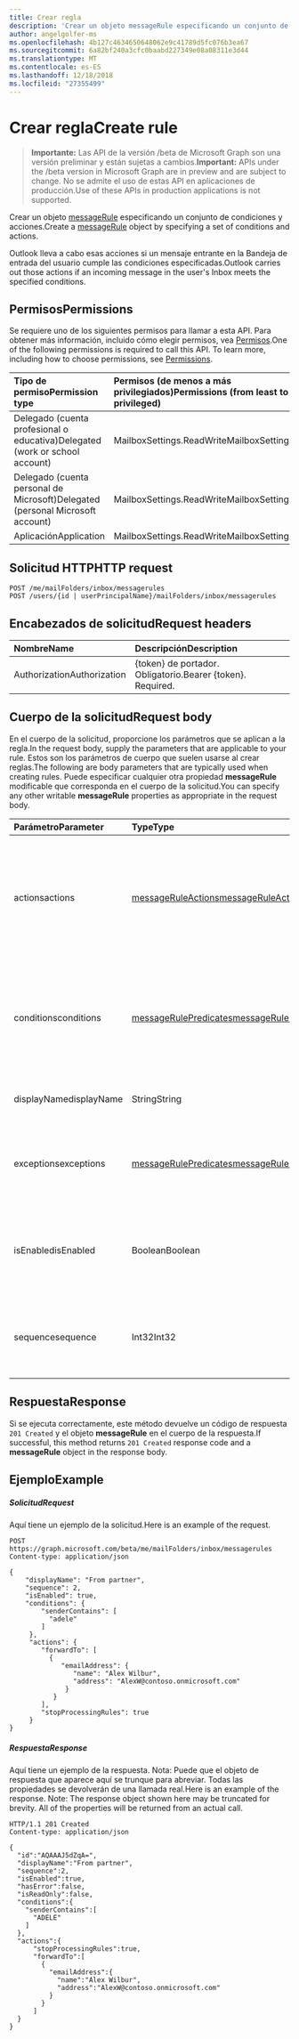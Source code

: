 ```yaml
---
title: Crear regla
description: 'Crear un objeto messageRule especificando un conjunto de condiciones y acciones. '
author: angelgolfer-ms
ms.openlocfilehash: 4b127c4634650648062e9c41789d5fc076b3ea67
ms.sourcegitcommit: 6a82bf240a3cfc0baabd227349e08a08311e3d44
ms.translationtype: MT
ms.contentlocale: es-ES
ms.lasthandoff: 12/18/2018
ms.locfileid: "27355499"
---
```

# <a name="create-rule"></a><span data-ttu-id="c0556-103">Crear regla</span><span class="sxs-lookup"><span data-stu-id="c0556-103">Create rule</span></span>

> <span data-ttu-id="c0556-104">**Importante:** Las API de la versión /beta de Microsoft Graph son una versión preliminar y están sujetas a cambios.</span><span class="sxs-lookup"><span data-stu-id="c0556-104">**Important:** APIs under the /beta version in Microsoft Graph are in preview and are subject to change.</span></span> <span data-ttu-id="c0556-105">No se admite el uso de estas API en aplicaciones de producción.</span><span class="sxs-lookup"><span data-stu-id="c0556-105">Use of these APIs in production applications is not supported.</span></span>

<span data-ttu-id="c0556-106">Crear un objeto [messageRule](../resources/messagerule.md) especificando un conjunto de condiciones y acciones.</span><span class="sxs-lookup"><span data-stu-id="c0556-106">Create a [messageRule](../resources/messagerule.md) object by specifying a set of conditions and actions.</span></span> 

<span data-ttu-id="c0556-107">Outlook lleva a cabo esas acciones si un mensaje entrante en la Bandeja de entrada del usuario cumple las condiciones especificadas.</span><span class="sxs-lookup"><span data-stu-id="c0556-107">Outlook carries out those actions if an incoming message in the user's Inbox meets the specified conditions.</span></span>

## <a name="permissions"></a><span data-ttu-id="c0556-108">Permisos</span><span class="sxs-lookup"><span data-stu-id="c0556-108">Permissions</span></span>
<span data-ttu-id="c0556-p102">Se requiere uno de los siguientes permisos para llamar a esta API. Para obtener más información, incluido cómo elegir permisos, vea [Permisos](/graph/permissions-reference).</span><span class="sxs-lookup"><span data-stu-id="c0556-p102">One of the following permissions is required to call this API. To learn more, including how to choose permissions, see [Permissions](/graph/permissions-reference).</span></span>

|<span data-ttu-id="c0556-111">Tipo de permiso</span><span class="sxs-lookup"><span data-stu-id="c0556-111">Permission type</span></span>      | <span data-ttu-id="c0556-112">Permisos (de menos a más privilegiados)</span><span class="sxs-lookup"><span data-stu-id="c0556-112">Permissions (from least to most privileged)</span></span>              |
|:--------------------|:---------------------------------------------------------|
|<span data-ttu-id="c0556-113">Delegado (cuenta profesional o educativa)</span><span class="sxs-lookup"><span data-stu-id="c0556-113">Delegated (work or school account)</span></span> | <span data-ttu-id="c0556-114">MailboxSettings.ReadWrite</span><span class="sxs-lookup"><span data-stu-id="c0556-114">MailboxSettings.ReadWrite</span></span>    |
|<span data-ttu-id="c0556-115">Delegado (cuenta personal de Microsoft)</span><span class="sxs-lookup"><span data-stu-id="c0556-115">Delegated (personal Microsoft account)</span></span> | <span data-ttu-id="c0556-116">MailboxSettings.ReadWrite</span><span class="sxs-lookup"><span data-stu-id="c0556-116">MailboxSettings.ReadWrite</span></span>    |
|<span data-ttu-id="c0556-117">Aplicación</span><span class="sxs-lookup"><span data-stu-id="c0556-117">Application</span></span> | <span data-ttu-id="c0556-118">MailboxSettings.ReadWrite</span><span class="sxs-lookup"><span data-stu-id="c0556-118">MailboxSettings.ReadWrite</span></span> |


## <a name="http-request"></a><span data-ttu-id="c0556-119">Solicitud HTTP</span><span class="sxs-lookup"><span data-stu-id="c0556-119">HTTP request</span></span>
<!-- { "blockType": "ignored" } -->
```http
POST /me/mailFolders/inbox/messagerules
POST /users/{id | userPrincipalName}/mailFolders/inbox/messagerules
```
## <a name="request-headers"></a><span data-ttu-id="c0556-120">Encabezados de solicitud</span><span class="sxs-lookup"><span data-stu-id="c0556-120">Request headers</span></span>
| <span data-ttu-id="c0556-121">Nombre</span><span class="sxs-lookup"><span data-stu-id="c0556-121">Name</span></span>       | <span data-ttu-id="c0556-122">Descripción</span><span class="sxs-lookup"><span data-stu-id="c0556-122">Description</span></span>|
|:---------------|:----------|
| <span data-ttu-id="c0556-123">Authorization</span><span class="sxs-lookup"><span data-stu-id="c0556-123">Authorization</span></span>  | <span data-ttu-id="c0556-p103">{token} de portador. Obligatorio.</span><span class="sxs-lookup"><span data-stu-id="c0556-p103">Bearer {token}. Required.</span></span> |


## <a name="request-body"></a><span data-ttu-id="c0556-126">Cuerpo de la solicitud</span><span class="sxs-lookup"><span data-stu-id="c0556-126">Request body</span></span>
<span data-ttu-id="c0556-127">En el cuerpo de la solicitud, proporcione los parámetros que se aplican a la regla.</span><span class="sxs-lookup"><span data-stu-id="c0556-127">In the request body, supply the parameters that are applicable to your rule.</span></span> <span data-ttu-id="c0556-128">Estos son los parámetros de cuerpo que suelen usarse al crear reglas.</span><span class="sxs-lookup"><span data-stu-id="c0556-128">The following are body parameters that are typically used when creating rules.</span></span> <span data-ttu-id="c0556-129">Puede especificar cualquier otra propiedad **messageRule** modificable que corresponda en el cuerpo de la solicitud.</span><span class="sxs-lookup"><span data-stu-id="c0556-129">You can specify any other writable **messageRule** properties as appropriate in the request body.</span></span>

| <span data-ttu-id="c0556-130">Parámetro</span><span class="sxs-lookup"><span data-stu-id="c0556-130">Parameter</span></span>       | <span data-ttu-id="c0556-131">Type</span><span class="sxs-lookup"><span data-stu-id="c0556-131">Type</span></span>|<span data-ttu-id="c0556-132">Descripción</span><span class="sxs-lookup"><span data-stu-id="c0556-132">Description</span></span>|
|:--------|:-------|:----------|
|<span data-ttu-id="c0556-133">actions</span><span class="sxs-lookup"><span data-stu-id="c0556-133">actions</span></span>|[<span data-ttu-id="c0556-134">messageRuleActions</span><span class="sxs-lookup"><span data-stu-id="c0556-134">messageRuleActions</span></span>](../resources/messageruleactions.md)|<span data-ttu-id="c0556-135">Acciones que se van a realizar en un mensaje cuando las condiciones correspondientes, si las hubiera, se cumplan.</span><span class="sxs-lookup"><span data-stu-id="c0556-135">Actions to be taken on a message when the corresponding conditions, if any, are fulfilled.</span></span> <span data-ttu-id="c0556-136">Necesario.</span><span class="sxs-lookup"><span data-stu-id="c0556-136">Required.</span></span>|
|<span data-ttu-id="c0556-137">conditions</span><span class="sxs-lookup"><span data-stu-id="c0556-137">conditions</span></span>|[<span data-ttu-id="c0556-138">messageRulePredicates</span><span class="sxs-lookup"><span data-stu-id="c0556-138">messageRulePredicates</span></span>](../resources/messagerulepredicates.md)|<span data-ttu-id="c0556-139">Condiciones que, cuando se cumplan, activarán las acciones correspondientes a esa regla.</span><span class="sxs-lookup"><span data-stu-id="c0556-139">Conditions that when fulfilled, will trigger the corresponding actions for that rule.</span></span> <span data-ttu-id="c0556-140">Opcional.</span><span class="sxs-lookup"><span data-stu-id="c0556-140">Optional.</span></span>|
|<span data-ttu-id="c0556-141">displayName</span><span class="sxs-lookup"><span data-stu-id="c0556-141">displayName</span></span>| <span data-ttu-id="c0556-142">String</span><span class="sxs-lookup"><span data-stu-id="c0556-142">String</span></span>  | <span data-ttu-id="c0556-143">Nombre para mostrar de la regla.</span><span class="sxs-lookup"><span data-stu-id="c0556-143">The display name of the rule.</span></span> <span data-ttu-id="c0556-144">Necesario.</span><span class="sxs-lookup"><span data-stu-id="c0556-144">Required.</span></span>|
|<span data-ttu-id="c0556-145">exceptions</span><span class="sxs-lookup"><span data-stu-id="c0556-145">exceptions</span></span>| [<span data-ttu-id="c0556-146">messageRulePredicates</span><span class="sxs-lookup"><span data-stu-id="c0556-146">messageRulePredicates</span></span>](../resources/messagerulepredicates.md)| <span data-ttu-id="c0556-147">Representa las condiciones de excepción de la regla.</span><span class="sxs-lookup"><span data-stu-id="c0556-147">Represents exception conditions for the rule.</span></span> <span data-ttu-id="c0556-148">Opcional.</span><span class="sxs-lookup"><span data-stu-id="c0556-148">Optional.</span></span> |
|<span data-ttu-id="c0556-149">isEnabled</span><span class="sxs-lookup"><span data-stu-id="c0556-149">isEnabled</span></span> | <span data-ttu-id="c0556-150">Boolean</span><span class="sxs-lookup"><span data-stu-id="c0556-150">Boolean</span></span> | <span data-ttu-id="c0556-151">Indica si la regla está habilitada para que se aplique a los mensajes.</span><span class="sxs-lookup"><span data-stu-id="c0556-151">Indicates whether the rule is enabled to be applied to messages.</span></span> <span data-ttu-id="c0556-152">Opcional.</span><span class="sxs-lookup"><span data-stu-id="c0556-152">Optional.</span></span> |
|<span data-ttu-id="c0556-153">sequence</span><span class="sxs-lookup"><span data-stu-id="c0556-153">sequence</span></span>| <span data-ttu-id="c0556-154">Int32</span><span class="sxs-lookup"><span data-stu-id="c0556-154">Int32</span></span> | <span data-ttu-id="c0556-155">Indica el orden en que se ejecuta la regla entre otras reglas.</span><span class="sxs-lookup"><span data-stu-id="c0556-155">Indicates the order in which the rule is executed, among other rules.</span></span> <span data-ttu-id="c0556-156">Necesario.</span><span class="sxs-lookup"><span data-stu-id="c0556-156">Required.</span></span>|

## <a name="response"></a><span data-ttu-id="c0556-157">Respuesta</span><span class="sxs-lookup"><span data-stu-id="c0556-157">Response</span></span>
<span data-ttu-id="c0556-158">Si se ejecuta correctamente, este método devuelve un código de respuesta `201 Created` y el objeto **messageRule** en el cuerpo de la respuesta.</span><span class="sxs-lookup"><span data-stu-id="c0556-158">If successful, this method returns `201 Created` response code and a **messageRule** object in the response body.</span></span>

## <a name="example"></a><span data-ttu-id="c0556-159">Ejemplo</span><span class="sxs-lookup"><span data-stu-id="c0556-159">Example</span></span>
##### <a name="request"></a><span data-ttu-id="c0556-160">Solicitud</span><span class="sxs-lookup"><span data-stu-id="c0556-160">Request</span></span>
<span data-ttu-id="c0556-161">Aquí tiene un ejemplo de la solicitud.</span><span class="sxs-lookup"><span data-stu-id="c0556-161">Here is an example of the request.</span></span>
<!-- {
  "blockType": "request",
  "name": "create_messagerule_from_mailfolder"
}-->
```http
POST https://graph.microsoft.com/beta/me/mailFolders/inbox/messagerules
Content-type: application/json

{      
    "displayName": "From partner",      
    "sequence": 2,      
    "isEnabled": true,          
    "conditions": {
        "senderContains": [
          "adele"       
        ]
     },
     "actions": {
        "forwardTo": [
          {
             "emailAddress": {
                "name": "Alex Wilbur",
                "address": "AlexW@contoso.onmicrosoft.com"
              }
           }
        ],
        "stopProcessingRules": true
     }    
}

```
##### <a name="response"></a><span data-ttu-id="c0556-162">Respuesta</span><span class="sxs-lookup"><span data-stu-id="c0556-162">Response</span></span>
<span data-ttu-id="c0556-p111">Aquí tiene un ejemplo de la respuesta. Nota: Puede que el objeto de respuesta que aparece aquí se trunque para abreviar. Todas las propiedades se devolverán de una llamada real.</span><span class="sxs-lookup"><span data-stu-id="c0556-p111">Here is an example of the response. Note: The response object shown here may be truncated for brevity. All of the properties will be returned from an actual call.</span></span>
<!-- {
  "blockType": "response",
  "truncated": true,
  "@odata.type": "microsoft.graph.messageRule"
} -->
```http
HTTP/1.1 201 Created
Content-type: application/json

{
  "id":"AQAAAJ5dZqA=",
  "displayName":"From partner",
  "sequence":2,
  "isEnabled":true,
  "hasError":false,
  "isReadOnly":false,
  "conditions":{
    "senderContains":[
      "ADELE"
    ]
  },
  "actions":{
      "stopProcessingRules":true,
      "forwardTo":[
        {
          "emailAddress":{
            "name":"Alex Wilbur",
            "address":"AlexW@contoso.onmicrosoft.com"
          }
        }
      ]
  }
}

```

<!-- uuid: 8fcb5dbc-d5aa-4681-8e31-b001d5168d79
2015-10-25 14:57:30 UTC -->
<!-- {
  "type": "#page.annotation",
  "description": "Create rule",
  "keywords": "",
  "section": "documentation",
  "tocPath": ""
}-->